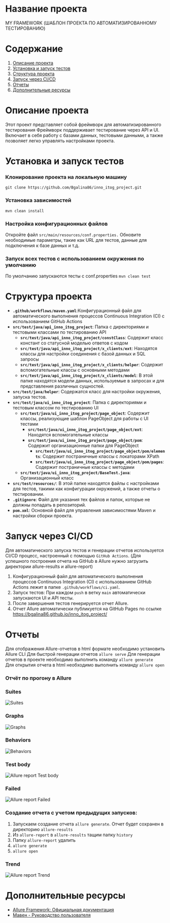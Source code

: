 # Название проекта
MY FRAMEWORK (ШАБЛОН ПРОЕКТА ПО АВТОМАТИЗИРОВАННОМУ ТЕСТИРОВАНИЮ)

# Содержание
1. [Описание проекта](#описание-проекта)
2. [Установка и запуск тестов](#установка-и-запуск-тестов)
3. [Структура проекта](#структура-проекта)
4. [Запуск через CI/CD](#запуск-через-CI/CD)
5. [Отчеты](#отчеты)
6. [Дополнительные ресурсы](#дополнительные_ресурсы)

# Описание проекта
Этот проект представляет собой фреймворк для автоматизированного тестирования
Фреймворк поддерживает тестирование через API и UI.
Включает в себя работу с базами данных, тестовыми данными, а также позволяет легко управлять настройками проекта.

# Установка и запуск тестов
### Клонирование проекта на локальную машину
`git clone https://github.com/Bgalina86/inno_itog_project.git`
### Установка зависимостей
`mvn clean install`
### Настройка конфигурационных файлов
Откройте файл `src/main/resources/conf.properties.`
Обновите необходимые параметры, такие как URL для тестов, данные для подключения к базе данных и т.д.
### Запуск всех тестов с использованием окружения по умолчанию
По умолчанию запускаются тесты с conf.properties
`mvn clean test`
# Структура проекта
- **`.github/workflows/maven.yaml`**:Конфигурационный файл для автоматического выполнения процессов Continuous Integration (CI) с использованием GitHub Actions
- **`src/test/java/api_inno_itog_project`**: Папка с директориями и тестовыми классами по тестированию API
   - **`src/test/java/api_inno_itog_project/constClass`**: Содержит класс констант со статусной моделью ответов с кодом
   - **`src/test/java/api_inno_itog_project/x_clients/ext`**: Находятся классы для настройки соединения с базой данных и SQL запросы
   - **`src/test/java/api_inno_itog_project/x_clients/helper`**: Содержит вспомогательные классы с основными методами
   - **`src/test/java/api_inno_itog_project/x_clients/model`**: В этой папке находятся модели данных, используемые в запросах и для представления различных сущностей.
- **`src/test/java/helper`**: Содержатся класс для настройки окружения, запуска тестов.
- **`src/test/java/ui_inno_itog_project`**: Папка с директориями и тестовым классом по тестированию UI
   - **`src/test/java/ui_inno_itog_project/page_object`**: Содержит классы, реализующие шаблон PageObject для работы с UI тестами
      - **`src/test/java/ui_inno_itog_project/page_object/ext`**: Находятся вспомогательные классы  
      - **`src/test/java/ui_inno_itog_project/page_object/pom`**: Содержит организационные папки для PageObject 
         - **`src/test/java/ui_inno_itog_project/page_object/pom/elements`**: Содержит постраничные классы с локаторами XPath
         - **`src/test/java/ui_inno_itog_project/page_object/pom/pages`**: Содержит постраничные классы с методами
   - **`src/test/java/ui_inno_itog_project/BaseTest.java`**: Организационный класс
- **`src/test/resources/`**: В этой папке находятся файлы с настройками для тестов, такими как конфигурации окружений, а также отчеты о тестировании.
- **`.gitignore`**: Файл для указания тех файлов и папок, которые не должны попадать в репозиторий.
- **`pom.xml`**: Основной файл для управления зависимостями Maven и настройки сборки проекта.

# Запуск через CI/CD
Для автоматического запуска тестов и генерации отчетов используется CI/CD процесс,
настроенный с помощью `GitHub Actions`. (Для успешного построения отчета на GitHub в Allure нужно загрузить директории allure-results и allure-report)
1. Конфигурационный файл для автоматического выполнения процессов Continuous Integration (CI) с использованием GitHub Actions лежит в папке `.github/workflows/ci.yaml`.
2. Запуск тестов:
   При каждом `push` в ветку `main` автоматически запускаются UI и API тесты.
3. После завершения тестов генерируется отчет Allure.
4. Отчет Allure автоматически публикуется на GitHub Pages по ссылке https://bgalina86.github.io/inno_itog_project/

# Отчеты
Для отображения Allure-отчетов в html формате необходимо установить Allure CLI 
Для быстрой генерации отчетов `allure serve`
Для генерации отчетов в проекте необходимо выполнить команду `allure generate`  
Для открытия отчета в html необходимо выполнить команду `allure open`

### Отчёт по прогону в Allure
### Suites
![Suites](./src/test/resources/img/Allure_report_Suites.jpg)

### Graphs
![Graphs](./src/test/resources/img/Allure_report_Graphs.jpg)

### Behaviors
![Behaviors](./src/test/resources/img/Allure_report_Behaviors.jpg)

### Test body
![Allure report Test body](./src/test/resources/img/Allure_report_Test_body.jpg)

### Failed
![Allure report Failed](./src/test/resources/img/Allure_report_Failed.jpg)

### Создание отчета с учетом предыдущих запусков:
1. Запускаем создание отчета `allure generate`. Отчет будет сохранен в директорию `allure-results`
2. Из `allure-report` в `allure-results` тащим папку `history`
3. Папку `allure-report` удалить
4. `allure generate`
5. `allure open`

### Trend
![Allure report Trend](./src/test/resources/img/Allure_report_Trend.jpg)

# Дополнительные ресурсы
- [Allure Framework: Официальная документация](https://allure.qatools.ru/)
- [Мавен - Руководство пользователя](https://maven.apache.org/guides/)


